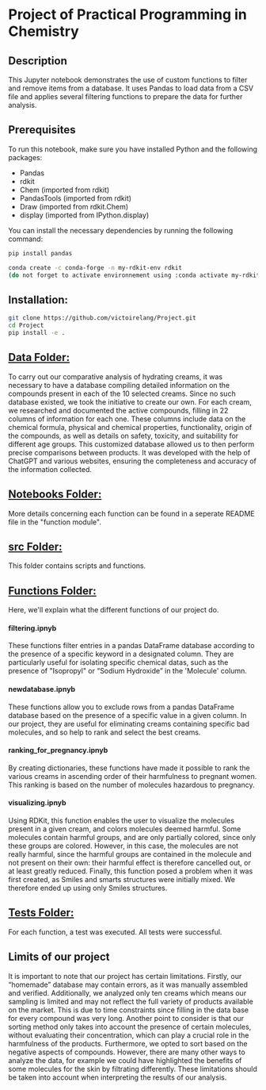 # Project of Practical Programming in Chemistry

## Description
This Jupyter notebook demonstrates the use of custom functions to filter and remove items from a database. It uses Pandas to load data from a CSV file and applies several filtering functions to prepare the data for further analysis.

## Prerequisites
To run this notebook, make sure you have installed Python and the following packages:
- Pandas
- rdkit
- Chem (imported from rdkit)
- PandasTools (imported from rdkit)
- Draw (imported from rdkit.Chem)
- display (imported from IPython.display)


You can install the necessary dependencies by running the following command:
```bash
pip install pandas

conda create -c conda-forge -n my-rdkit-env rdkit
(do not forget to activate environnement using :conda activate my-rdkit-env)
```

## Installation:
```bash
git clone https://github.com/victoirelang/Project.git
cd Project
pip install -e .
```


## [Data Folder:](https://github.com/victoirelang/Project/tree/main/data)
To carry out our comparative analysis of hydrating creams, it was necessary to have a database compiling detailed information on the compounds present in each of the 10 selected creams. Since no such database existed, we took the initiative to create our own. For each cream, we researched and documented the active compounds, filling in 22 columns of information for each one. These columns include data on the chemical formula, physical and chemical properties, functionality, origin of the compounds, as well as details on safety, toxicity, and suitability for different age groups. 
This customized database allowed us to then perform precise comparisons between products. It was developed with the help of ChatGPT and various websites, ensuring the completeness and accuracy of the information collected.

## [Notebooks Folder:](https://github.com/victoirelang/Project/tree/main/notebooks)
More details concerning each function can be found in a seperate README file in the "function module".

## [src Folder:](https://github.com/victoirelang/Project/tree/main/src)

This folder contains scripts and functions.
## [Functions Folder:](https://github.com/victoirelang/Project/tree/main/functions)
Here, we'll explain what the different functions of our project do.

#### filtering.ipnyb

These functions filter entries in a pandas DataFrame database according to the presence of a specific keyword in a designated column. 
They are particularly useful for isolating specific chemical datas, such as the presence of "Isopropyl" or “Sodium Hydroxide” in the 'Molecule' column.

#### newdatabase.ipnyb

These functions allow you to exclude rows from a pandas DataFrame database based on the presence of a specific value in a given column. In our project, they are useful for eliminating creams containing specific bad molecules, and so help to rank and select the best creams.

#### ranking_for_pregnancy.ipnyb

By creating dictionaries, these functions have made it possible to rank the various creams in ascending order of their harmfulness to pregnant women. This ranking is based on the number of molecules hazardous to pregnancy.

#### visualizing.ipnyb

Using RDKit, this function enables the user to visualize the molecules present in a given cream, and colors molecules deemed harmful. Some molecules contain harmful groups, and are only partially colored, since only these groups are colored. However, in this case, the molecules are not really harmful, since the harmful groups are contained in the molecule and not present on their own: their harmful effect is therefore cancelled out, or at least greatly reduced.
Finally, this function posed a problem when it was first created, as Smiles and smarts structures were initially mixed. We therefore ended up using only Smiles structures.

## [Tests Folder:](https://github.com/victoirelang/Project/tree/main/tests)

For each function, a test was executed. All tests were successful.

## Limits of our project

It is important to note that our project has certain limitations. Firstly, our “homemade” database may contain errors, as it was manually assembled and verified. Additionally, we analyzed only ten creams which means our sampling is limited and may not reflect the full variety of products available on the market. This is due to time constraints since filling in the data base for every compound was very long. 
Another point to consider is that our sorting method only takes into account the presence of certain molecules, without evaluating their concentration, which can play a crucial role in the harmfulness of the products. Furthermore, we opted to sort based on the negative aspects of compounds. However, there are many other ways to analyze the data, for example we could have highlighted the benefits of some molecules for the skin by filtrating differently. 
These limitations should be taken into account when interpreting the results of our analysis.